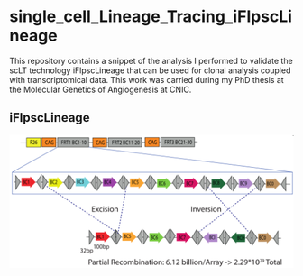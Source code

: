 # single_cell_Lineage_Tracing_iFlpscLineage
This repository contains a snippet of the analysis I performed to validate the scLT technology iFlpscLineage that can be used for clonal analysis coupled with transcriptomical data. This work was carried during my PhD thesis at the Molecular Genetics of Angiogenesis at CNIC.

## iFlpscLineage

![screenshot](/images/iFlpscLineage.png)
